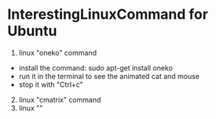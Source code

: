 # InterestingLinuxCommand for Ubuntu
1. linux "oneko" command
  - install the command: sudo apt-get install oneko
  - run it in the terminal to see the animated cat and mouse
  - stop it with "Ctrl+c"
2. linux "cmatrix" command
3. linux ""
